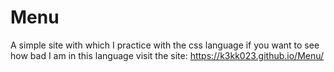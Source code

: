 # Menu
A simple site with which I practice with the css language
if you want to see how bad I am in this language visit the site: https://k3kk023.github.io/Menu/
